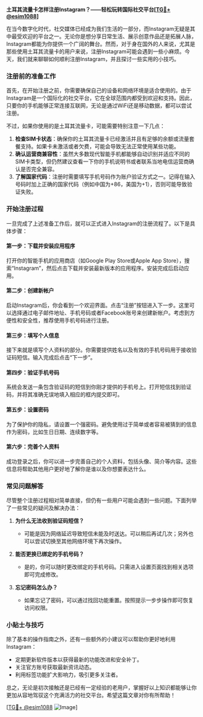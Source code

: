 **土耳其流量卡怎样注册Instagram？——轻松玩转国际社交平台[[TG💪+ @esim1088](https://t.me/s/esim1088)]**

在当今数字化时代，社交媒体已经成为我们生活的一部分，而Instagram无疑是其中最受欢迎的平台之一。无论你是想分享日常生活、展示创意作品还是拓展人脉，Instagram都能为你提供一个广阔的舞台。然而，对于身在国外的人来说，尤其是那些使用土耳其流量卡的用户来说，注册Instagram可能会遇到一些小麻烦。今天，我们就来聊聊如何顺利注册Instagram，并且探讨一些实用的小技巧。

### 注册前的准备工作

首先，在开始注册之前，你需要确保自己的设备和网络环境是适合使用的。由于Instagram是一个国际化的社交平台，它在全球范围内都受到欢迎和支持。因此，只要你的手机能够正常连接互联网，无论是通过WiFi还是移动数据，都可以尝试注册。

不过，如果你使用的是土耳其流量卡，可能需要特别注意一下几点：

1. **检查SIM卡状态**：确保你的土耳其流量卡已经激活并且有足够的余额或流量套餐支持。如果卡未激活或者欠费，可能会导致无法正常使用某些功能。
2. **确认运营商兼容性**：虽然大多数现代智能手机都能够自动识别并适应不同的SIM卡类型，但仍然建议查看一下你的手机说明书或者联系当地电信运营商确认是否完全兼容。
3. **了解国家代码**：注册时需要填写手机号码作为账户验证方式之一。记得在输入号码时加上正确的国家代码（例如中国为+86，美国为+1），否则可能导致验证失败。

### 开始注册过程

一旦完成了上述准备工作后，就可以正式进入Instagram的注册流程了。以下是具体步骤：

#### 第一步：下载并安装应用程序
打开你的智能手机的应用商店（如Google Play Store或Apple App Store），搜索“Instagram”，然后点击下载并安装最新版本的应用程序。安装完成后启动应用。

#### 第二步：创建新帐户
启动Instagram后，你会看到一个欢迎界面。点击“注册”按钮进入下一步。这里可以选择通过电子邮件地址、手机号码或者Facebook账号来创建新帐户。考虑到方便性和安全性，推荐使用手机号码进行注册。

#### 第三步：填写个人信息
接下来就是填写个人资料的部分。你需要提供姓名以及有效的手机号码用于接收验证码短信。输入完成后点击“下一步”。

#### 第四步：验证手机号码
系统会发送一条包含验证码的短信到你刚才提供的手机号上。打开短信找到验证码，并将其准确无误地填入相应的框内提交即可。

#### 第五步：设置密码
为了保护你的隐私，请设置一个强密码。避免使用过于简单或者容易被猜到的信息作为密码，比如生日日期、连续数字等。

#### 第六步：完善个人资料
成功登录之后，你可以进一步完善自己的个人资料，包括头像、简介等内容。这些信息将帮助其他用户更好地了解你是谁以及你想要表达什么。

### 常见问题解答

尽管整个注册过程相对简单直接，但仍有一些用户可能会遇到一些问题。下面列举了一些常见的疑问及解决办法：

1. **为什么无法收到验证码短信？**
   - 可能是因为网络延迟导致短信未能及时送达。可以稍后再试几次；另外也可以尝试切换至其他网络环境下再次操作。
   
2. **能否更换已绑定的手机号码？**
   - 是的，你可以随时更改绑定的手机号码。只需进入设置页面找到相关选项即可完成修改。

3. **忘记密码怎么办？**
   - 如果忘记了密码，可以通过找回功能重置。按照提示一步步操作即可恢复访问权限。

### 小贴士与技巧

除了基本的操作指南之外，还有一些额外的小建议可以帮助你更好地利用Instagram：

- 定期更新软件版本以获得最新的功能改进和安全补丁。
- 关注官方账号获取最新资讯动态。
- 利用标签功能扩大影响力，吸引更多关注者。

总之，无论是初次接触还是已经有一定经验的老用户，掌握好以上知识都能够让你更加从容地驾驭这个充满活力的社交平台。希望这篇文章对你有所帮助！

[[TG💪+ @esim1088](https://t.me/s/esim1088) ![Image](https://i.postimg.cc/4NQfJmqS/Snipaste-2025-05-13-00-14-12.png)]